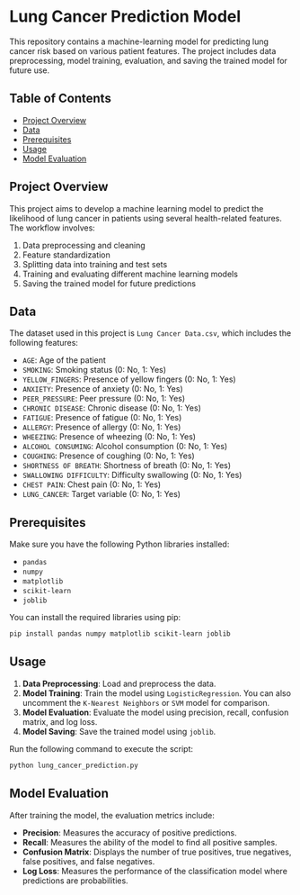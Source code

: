 # Lung Cancer Prediction Model

This repository contains a machine-learning model for predicting lung cancer risk based on various patient features. The project includes data preprocessing, model training, evaluation, and saving the trained model for future use.

## Table of Contents

- [Project Overview](#project-overview)
- [Data](#data)
- [Prerequisites](#prerequisites)
- [Usage](#usage)
- [Model Evaluation](#model-evaluation)

## Project Overview

This project aims to develop a machine learning model to predict the likelihood of lung cancer in patients using several health-related features. The workflow involves:

1. Data preprocessing and cleaning
2. Feature standardization
3. Splitting data into training and test sets
4. Training and evaluating different machine learning models
5. Saving the trained model for future predictions

## Data

The dataset used in this project is `Lung Cancer Data.csv`, which includes the following features:

- `AGE`: Age of the patient
- `SMOKING`: Smoking status (0: No, 1: Yes)
- `YELLOW_FINGERS`: Presence of yellow fingers (0: No, 1: Yes)
- `ANXIETY`: Presence of anxiety (0: No, 1: Yes)
- `PEER_PRESSURE`: Peer pressure (0: No, 1: Yes)
- `CHRONIC DISEASE`: Chronic disease (0: No, 1: Yes)
- `FATIGUE`: Presence of fatigue (0: No, 1: Yes)
- `ALLERGY`: Presence of allergy (0: No, 1: Yes)
- `WHEEZING`: Presence of wheezing (0: No, 1: Yes)
- `ALCOHOL CONSUMING`: Alcohol consumption (0: No, 1: Yes)
- `COUGHING`: Presence of coughing (0: No, 1: Yes)
- `SHORTNESS OF BREATH`: Shortness of breath (0: No, 1: Yes)
- `SWALLOWING DIFFICULTY`: Difficulty swallowing (0: No, 1: Yes)
- `CHEST PAIN`: Chest pain (0: No, 1: Yes)
- `LUNG_CANCER`: Target variable (0: No, 1: Yes)

## Prerequisites

Make sure you have the following Python libraries installed:

- `pandas`
- `numpy`
- `matplotlib`
- `scikit-learn`
- `joblib`

You can install the required libraries using pip:

```bash
pip install pandas numpy matplotlib scikit-learn joblib
```
## Usage

1. **Data Preprocessing**: Load and preprocess the data.
2. **Model Training**: Train the model using `LogisticRegression`. You can also uncomment the `K-Nearest Neighbors` or `SVM` model for comparison.
3. **Model Evaluation**: Evaluate the model using precision, recall, confusion matrix, and log loss.
4. **Model Saving**: Save the trained model using `joblib`.

Run the following command to execute the script:

```bash
python lung_cancer_prediction.py
```
## Model Evaluation

After training the model, the evaluation metrics include:

- **Precision**: Measures the accuracy of positive predictions.
- **Recall**: Measures the ability of the model to find all positive samples.
- **Confusion Matrix**: Displays the number of true positives, true negatives, false positives, and false negatives.
- **Log Loss**: Measures the performance of the classification model where predictions are probabilities.
